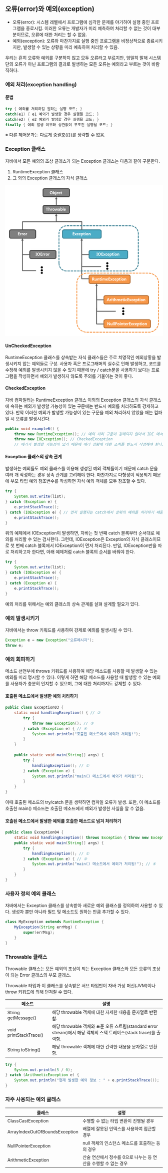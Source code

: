 ## 오류(error)와 예외(exception)
* 오류(error): 시스템 레벨에서 프로그램에 심각한 문제를 야기하여 실행 중인 프로그램을 종료시킴. 이러한 오류는 개발자가 미리 예측하여 처리할 수 없는 것이 대부분이므로, 오류에 대한 처리는 할 수 없음.
* 예외(exception): 오류와 마찬가지로 실행 중인 프로그램을 비정상적으로 종료시키지만, 발생할 수 있는 상황을 미리 예측하여 처리할 수 있음. 

우리는 흔히 오류와 예외를 구분하지 않고 모두 오류라고 부르지만, 엄밀히 말해 시스템 단의 오류가 아닌 프로그램의 결과로 발생하는 모든 오류는 예외라고 부르는 것이 바람직하다.

### 예외 처리(exception handling)
#### 문법
```java
try { 예외를 처리하길 원하는 실행 코드; }
catch(e1) { e1 예외가 발생할 경우 실행될 코드; }
catch(e2) { e2 예외가 발생할 경우 실행될 코드; }
finally { 예외 발생 여부와 상관없이 무조건 실행될 코드; }
```
※ 다른 제어문과는 다르게 중괄호({})를 생략할 수 없음.

### Exception 클래스
자바에서 모든 예외의 조상 클래스가 되는 Exception 클래스는 다음과 같이 구분한다.

1. RuntimeException 클래스
2. 그 외의 Exception 클래스의 자식 클래스

![](img/java_exception_class_hierarchy.png)

#### UnCheckedException
RuntimeException 클래스를 상속받는 자식 클래스들은 주로 치명적인 예외상황을 발생시키지 않는 예외들로 구성. 사용자 혹은 프로그래머의 실수로 인해 발생하고, 코드를 수정해 예외를 발생시키지 않을 수 있기 때문에 try / catch문을 사용하기 보다는 프로그램을 작성하면서 예외가 발생하지 않도록 주의를 기울이는 것이 좋다.

#### CheckedException
자바 컴파일러는 RuntimeException 클래스 이외의 Exception 클래스의 자식 클래스에 속하는 예외가 발생할 가능성이 있는 구문에는 반드시 예외를 처리하도록 강제하고 있다.
만약 이러한 예외가 발생할 가능성이 있는 구문을 예외 처리하지 않았을 때는 컴파일 시 오류를 발생시킨다.

```java
public void example6() {
	throw new RuntimeException(); // 예외 처리 구문이 강제되지 않아서 IDE 에서 밑줄을 표시하지 않음.
	throw new IOException(); // CheckedException
	// 에러가 발생할 가능성이 있기 때문에 에러 상황에 대한 조치를 반드시 작성해야 한다. IDE 에서 밑줄을 표시함.
```

#### Exception 클래스의 상속 관계
발생하는 예외들도 예외 클래스를 이용해 생성된 예외 객체들이기 때문에 catch 문을 여러 개 작성하는 경우 상속 관계를 고려해야 한다.
마찬가지로 다형성이 적용되기 때문에 부모 타입 예외 참조변수를 작성하면 자식 예외 객체를 모두 참조할 수 있다.

```java
try {
    System.out.write(list);
} catch (Exception e) {
    e.printStackTrace();
} catch (IOException e) { // 먼저 실행되는 catch에서 상위의 예외를 처리하기 때문에 이 부분은 실행되지 못함.
    e.printStackTrace();
}
```

위의 예제에서 IOException이 발생하면, 자바는 첫 번째 catch 블록부터 순서대로 예외를 처리할 수 있는 검사한다.
그런데, IOException은 Exception의 자식 클래스이므로 첫 번째 catch 블록에서 IOException이 먼저 처리된다.
만일, IOException만을 따로 처리하고자 한다면, 아래 예제처럼 catch 블록의 순서를 바꿔야 한다.

```java
try {
    System.out.write(list);
} catch (IOException e) {
    e.printStackTrace();
} catch (Exception e) {
    e.printStackTrace();
}
```

예외 처리를 위해서는 예외 클래스의 상속 관계를 살펴 설계할 필요가 있다.

### 예외 발생시키기
자바에서는 throw 키워드를 사용하여 강제로 예외를 발생시킬 수 있다.

```java
Exception e = new Exception("오류메시지");
throw e;
```

### 예외 회피하기
메소드 선언부에 throws 키워드를 사용하여 해당 메소드를 사용할 때 발생할 수 있는 예외를 미리 명시할 수 있다.
이렇게 하면 해당 메소드를 사용할 때 발생할 수 있는 예외를 사용자가 충분히 인지할 수 있으며, 그에 대한 처리까지도 강제할 수 있다.

#### 호출된 메소드에서 발생한 예외 처리하기
```java
public class Exception03 {
    static void handlingException() { // ②
        try {
            throw new Exception(); // ③
        } catch (Exception e) { // ④
            System.out.println("호출된 메소드에서 예외가 처리됨!");
        }
    }

    public static void main(String[] args) {
        try {
            handlingException(); // ①
        } catch (Exception e) {
            System.out.println("main() 메소드에서 예외가 처리됨!");
        }
    }
}
```
이때 호출된 메소드의 try/catch 문을 생략하면 컴파일 오류가 발생. 또한, 이 메소드를 호출한 main() 메소드는 호출된 메소드에서 예외가 발생한 사실을 알 수 없음.


#### 호출된 메소드에서 발생한 예외를 호출한 메소드로 넘겨 처리하기
```java
public class Exception04 {
    static void handlingException() throws Exception { throw new Exception(); } // ②
    public static void main(String[] args) {
        try {
            handlingException(); // ①
        } catch (Exception e) { // ③
            System.out.println("main() 메소드에서 예외가 처리됨!"); // ④
        }
    }
}
```

### 사용자 정의 예외 클래스
자바에서는 Exception 클래스를 상속받아 새로운 예외 클래스를 정의하여 사용할 수 있다.
생성자 뿐만 아니라 필드 및 메소드도 원하는 만큼 추가할 수 있다.

```java
class MyException extends RuntimeException {
    MyException(String errMsg) {
        super(errMsg);
    }
}
```

### Throwable 클래스
Throwable 클래스는 모든 예외의 조상이 되는 Exception 클래스와 모든 오류의 조상이 되는 Error 클래스의 부모 클래스.

Throwable 타입과 이 클래스를 상속받은 서브 타입만이 자바 가상 머신(JVM)이나 throw 키워드에 의해 던져질 수 있다.

|메소드|설명|
|---|---|
|String getMessage()|해당 throwable 객체에 대한 자세한 내용을 문자열로 반환함.|
|void printStackTrace()|해당 throwable 객체와 표준 오류 스트림(standard error stream)에서 해당 객체의 스택 트레이스(stack trace)를 출력함.|
|String toString()|해당 throwable 객체에 대한 간략한 내용을 문자열로 반환함.|

```java
try {
    System.out.println(5 / 0);
} catch (ArithmeticException e) {
    System.out.println("현재 발생한 예외 정보 : " + e.printStackTrace());
}
```

### 자주 사용되는 예외 클래스
|클래스|설명|
|---|---|
|ClassCastException|수행할 수 없는 타입 변환이 진행될 경우|
| ArrayIndexOutOfBoundsException|배열에 잘못된 인덱스를 사용하여 접근할 경우|
| NullPointerException|	null 객체의 인스턴스 메소드를 호출하는 등의 경우|
| ArithmeticException|산술 연산에서 정수를 0으로 나누는 등 연산을 수행할 수 없는 경우|